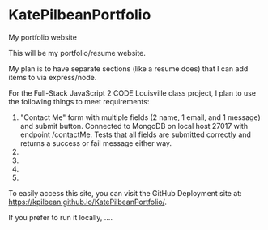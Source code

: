 # KatePilbeanPortfolio
My portfolio website

This will be my portfolio/resume website.  

My plan is to have separate sections (like a resume does) that I can add items to via express/node.

For the Full-Stack JavaScript 2 CODE Louisville class project, I plan to use the following things to meet requirements:
1. "Contact Me" form with multiple fields (2 name, 1 email, and 1 message) and submit button. Connected to MongoDB on local host 27017 with endpoint /contactMe. Tests that all fields are submitted correctly and returns a success or fail message either way.
2. 
3. 
4. 
5. 

To easily access this site, you can visit the GitHub Deployment site at: https://kpilbean.github.io/KatePilbeanPortfolio/.

If you prefer to run it locally, ....